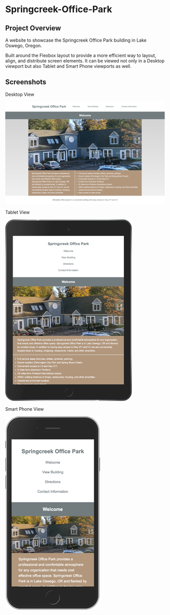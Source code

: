 # Springcreek-Office-Park

## Project Overview

A website to showcase the Springcreek Office Park building in Lake Oswego, Oregon.

Built around the Flexbox layout to provide a more efficient way to layout, align, and distribute screen elements.  It can be viewed not only in a Desktop viewport but also Tablet and Smart Phone viewports as well.

## Screenshots

Desktop View

<img src="screenshots/Desktop.png" width="1000">

Tablet View 

<img src="screenshots/Tablet.png" width="400">

Smart Phone View

<img src="screenshots/SmartPhone.png" width="300">
